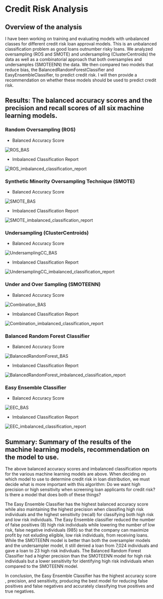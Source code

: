 # Credit Risk Analysis

## Overview of the analysis
I have been working on training and evaluating models with unbalanced classes for different credit risk loan approval models. This is an unbalanced classification problem as good loans outnumber risky loans. We analyzed oversampling (ROS and SMOTE) and undersampling (ClusterCentroids) the data as well as a combinatorial approach that both oversamples and undersamples (SMOTEENN) the data. We then compared two models that reduce bias, the BalancedRandomForestClassifier and EasyEnsembleClassifier, to predict credit risk. I will then provide a recommendation on whether these models should be used to predict credit risk.

## Results: The balanced accuracy scores and the precision and recall scores of all six machine learning models. 

### Random Oversampling (ROS)

- Balanced Accuracy Score

![ROS_BAS](https://user-images.githubusercontent.com/64506842/105878480-162f4e00-5fcf-11eb-889d-cc9d9b8329f8.PNG)

- Imbalanced Classification Report

![ROS_imbalanced_classification_report](https://user-images.githubusercontent.com/64506842/105878461-14fe2100-5fcf-11eb-94dc-1abbc2147990.PNG)

### Synthetic Minority Oversampling Technique (SMOTE)

- Balanced Accuracy Score

![SMOTE_BAS](https://user-images.githubusercontent.com/64506842/105878462-14fe2100-5fcf-11eb-88b3-ed624a0dc5ea.PNG)

- Imbalanced Classification Report

![SMOTE_imbalanced_classification_report](https://user-images.githubusercontent.com/64506842/105878463-14fe2100-5fcf-11eb-9ae7-5c17489cf535.PNG)

### Undersampling (ClusterCentroids)

- Balanced Accuracy Score

![UndersamplingCC_BAS](https://user-images.githubusercontent.com/64506842/105881700-d10d1b00-5fd2-11eb-969c-b6f42a9852de.PNG)

- Imbalanced Classification Report

![UndersamplingCC_imbalanced_classification_report](https://user-images.githubusercontent.com/64506842/105881699-d10d1b00-5fd2-11eb-864d-431bc0d8e01f.PNG)

### Under and Over Sampling (SMOTEENN)

- Balanced Accuracy Score

![Combination_BAS](https://user-images.githubusercontent.com/64506842/105878472-1596b780-5fcf-11eb-85ed-32e198abee1a.PNG)

- Imbalanced Classification Report

![Combination_imbalanced_classification_report](https://user-images.githubusercontent.com/64506842/105878473-1596b780-5fcf-11eb-8fc8-25b0a72fdd44.PNG)

### Balanced Random Forest Classifier

- Balanced Accuracy Score

![BalancedRandomForest_BAS](https://user-images.githubusercontent.com/64506842/105878469-1596b780-5fcf-11eb-9c7e-faa2fdfbee99.PNG)

- Imbalanced Classification Report

![BalancedRandomForest_imbalanced_classification_report](https://user-images.githubusercontent.com/64506842/105878471-1596b780-5fcf-11eb-8755-6b1fb0e51e3b.PNG)

### Easy Ensemble Classifier

- Balanced Accuracy Score

![EEC_BAS](https://user-images.githubusercontent.com/64506842/105887361-a2467300-5fd9-11eb-8a96-e8703a939e53.PNG)

- Imbalanced Classification Report

![EEC_imbalanced_classification_report](https://user-images.githubusercontent.com/64506842/105887362-a2df0980-5fd9-11eb-8c71-2a6e5521ef4f.PNG)

## Summary: Summary of the results of the machine learning models, recommendation on the model to use.

The above balanced accuracy scores and imbalanced classification reports for the various machine learning models are above. When deciding on which model to use to determine credit risk in loan distribution, we must decide what is more important with this algorithm: Do we want high precision or high sensitivity when screening loan applicants for credit risk? Is there a model that does both of these things? 

The Easy Ensemble Classifier has the highest balanced accuracy score while also maintaining the highest precision when classifing high risk individuals and the highest sensitivity (recall) for classifying both high risk and low risk individuals. The Easy Ensemble classifier reduced the number of false positives (8) high risk individuals while lowering the number of low risk, false negative individuals (985) so that the company can maximize profit by not exluding eligible, low risk individuals, from receiving loans. While the SMOTEENN model is better than both the oversampler models and the undersampler model, it still denied a loan from 7,024 individuals and gave a loan to 23 high risk indivduals. The Balanced Random Forest Classifier had a higher precision than the SMOTEENN model for high risk individuals but a lower sensitivity for identifying high risk individuals when compared to the SMOTEENN model.

In conclusion, the Easy Ensemble Classifier has the highest accuracy score , precision, and sensitivity, producing the best model for reducing false positives and false negatives and accurately classifying true positives and true negatives.
